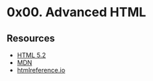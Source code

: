 # 0x00. Advanced HTML

## Resources
- [HTML 5.2](https://html.spec.whatwg.org/multipage/)
- [MDN](https://developer.mozilla.org/en-US/docs/Web/HTML)
- [htmlreference.io](https://htmlreference.io/)
